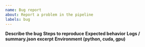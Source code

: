 ```yaml
---
name: Bug report
about: Report a problem in the pipeline
labels: bug
---
```

**Describe the bug**
**Steps to reproduce**
**Expected behavior**
**Logs / summary.json excerpt**
**Environment (python, cuda, gpu)**
